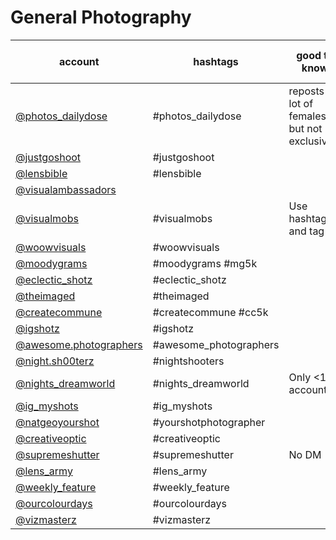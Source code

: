 # General Photography
| account                                                                    | hashtags               | good to know                                  | current followcount (03/2019) |
|----------------------------------------------------------------------------|------------------------|-----------------------------------------------|-------------------------------|
| [@photos_dailydose](https://www.instagram.com/photos_dailydose/)           | #photos_dailydose      | reposts a lot of females, but not exclusively | 352k                          |
| [@justgoshoot](https://www.instagram.com/justgoshoot/)                     | #justgoshoot           |                                               | 61.6k                         |
| [@lensbible](https://www.instagram.com/lensbible/)                         | #lensbible             |                                               | 899k                          |
| [@visualambassadors](https://www.instagram.com/visualambassadors/)         |                        |                                               | 851k                          |
| [@visualmobs](https://www.instagram.com/visualmobs/)                       | #visualmobs            | Use hashtag and tag                           | 256k                          |
| [@woowvisuals](https://www.instagram.com/woowvisuals/)                     | #woowvisuals           |                                               | 99.7k                         |
| [@moodygrams](https://www.instagram.com/moodygrams/)                       | #moodygrams #mg5k      |                                               | 1.19M                         |
| [@eclectic_shotz](https://www.instagram.com/eclectic_shotz/)               | #eclectic_shotz        |                                               | 479k                          |
| [@theimaged](https://www.instagram.com/theimaged/)                         | #theimaged             |                                               | 265k                          |
| [@createcommune](https://www.instagram.com/createcommune/)                 | #createcommune #cc5k   |                                               | 326k                          |
| [@igshotz](https://www.instagram.com/igshotz/)                             | #igshotz               |                                               | 78.4k                         |
| [@awesome.photographers](https://www.instagram.com/awesome.photographers/) | #awesome_photographers |                                               | 2.12M                         |
| [@night.sh00terz](https://www.instagram.com/night.sh00terz/)               | #nightshooters         |                                               | 58                            |
| [@nights_dreamworld](https://www.instagram.com/nights_dreamworld/)         | #nights_dreamworld     | Only <10k accounts                            | 65.5k                         |
| [@ig_myshots](https://www.instagram.com/ig_myshots/)                       | #ig_myshots            |                                               | 169k                          |
| [@natgeoyourshot](https://www.instagram.com/natgeoyourshot/)               | #yourshotphotographer  |                                               | 1.97M                         |
| [@creativeoptic](https://www.instagram.com/creativeoptic/)                 | #creativeoptic         |                                               | 222k                          |
| [@supremeshutter](https://www.instagram.com/supremeshutter/)               | #supremeshutter        | No DM                                         | 60.3k                         |
| [@lens_army](https://www.instagram.com/lens_army/)                         | #lens_army             |                                               | 7.61k                         |
| [@weekly_feature](https://www.instagram.com/weekly_feature/)               | #weekly_feature        |                                               | 157k                          |
| [@ourcolourdays](https://www.instagram.com/ourcolourdays/)                 | #ourcolourdays         |                                               | 136k                          |
| [@vizmasterz](https://www.instagram.com/vizmasterz/)                       | #vizmasterz            |                                               | 100k                          |
